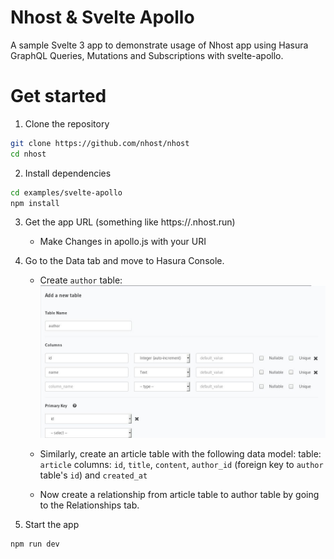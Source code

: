 # Nhost & Svelte Apollo
A sample Svelte 3 app to demonstrate usage of Nhost app using Hasura GraphQL Queries, Mutations and Subscriptions with svelte-apollo. 

# Get started

1. Clone the repository

```sh
git clone https://github.com/nhost/nhost
cd nhost
```

2. Install dependencies

```sh
cd examples/svelte-apollo
npm install
```

3. Get the app URL (something like https://<my-project-name>.nhost.run)
      - Make Changes in apollo.js with your URI
  
4. Go to the Data tab and move to Hasura Console.
    - Create ``author`` table:
  ![Create author table](https://github.com/hasura/graphql-engine/blob/master/community/sample-apps/gatsby-postgres-graphql/assets/add_table.jpg)
  
    - Similarly, create an article table with the following data model:
      table: `article`
      columns: `id`, `title`, `content`, `author_id` (foreign key to `author` table's `id`) and `created_at`
    
    - Now create a relationship from article table to author table by going to the Relationships tab.
  
5. Start the app
  
```bash
npm run dev
```
  